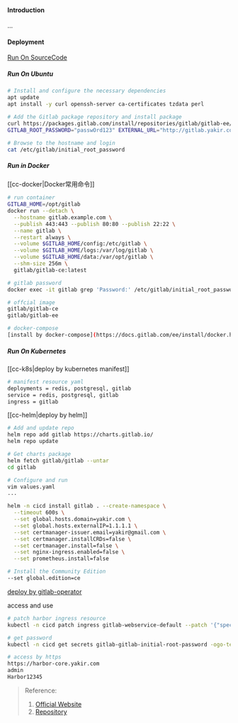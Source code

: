 #### Introduction
...


#### Deployment
[Run On SourceCode](https://docs.gitlab.com/ee/install/installation.html#overview)

##### Run On Ubuntu
```bash
# Install and configure the necessary dependencies
apt update
apt install -y curl openssh-server ca-certificates tzdata perl

# Add the Gitlab package repository and install package
curl https://packages.gitlab.com/install/repositories/gitlab/gitlab-ee/script.deb.sh | bash
GITLAB_ROOT_PASSWORD="passwOrd123" EXTERNAL_URL="http://gitlab.yakir.com" apt install gitlab-ee

# Browse to the hostname and login
cat /etc/gitlab/initial_root_password
```

##### Run in Docker
[[cc-docker|Docker常用命令]]
```bash
# run container
GITLAB_HOME=/opt/gitlab
docker run --detach \
  --hostname gitlab.example.com \
  --publish 443:443 --publish 80:80 --publish 22:22 \
  --name gitlab \
  --restart always \
  --volume $GITLAB_HOME/config:/etc/gitlab \
  --volume $GITLAB_HOME/logs:/var/log/gitlab \
  --volume $GITLAB_HOME/data:/var/opt/gitlab \
  --shm-size 256m \
  gitlab/gitlab-ce:latest

# gitlab password
docker exec -it gitlab grep 'Password:' /etc/gitlab/initial_root_password

# offcial image
gitlab/gitlab-ce
gitlab/gitlab-ee

# docker-compose 
[install by docker-compose](https://docs.gitlab.com/ee/install/docker.html#install-gitlab-using-docker-compose)

```

##### Run On Kubernetes
[[cc-k8s|deploy by kubernetes manifest]]
```bash
# manifest resource yaml
deployments = redis, postgresql, gitlab
service = redis, postgresql, gitlab
ingress = gitlab
```

[[cc-helm|deploy by helm]]
```bash
# Add and update repo
helm repo add gitlab https://charts.gitlab.io/
helm repo update

# Get charts package
helm fetch gitlab/gitlab --untar  
cd gitlab

# Configure and run
vim values.yaml
...

helm -n cicd install gitlab . --create-namespace \
  --timeout 600s \
  --set global.hosts.domain=yakir.com \
  --set global.hosts.externalIP=1.1.1.1 \
  --set certmanager-issuer.email=yakir@gmail.com \
  --set certmanager.installCRDs=false \
  --set certmanager.install=false \
  --set nginx-ingress.enabled=false \
  --set prometheus.install=false 

# Install the Community Edition
--set global.edition=ce
```

[deploy by gitlab-operator](https://docs.gitlab.com/operator/)

access and use
```bash
# patch harbor ingress resource
kubectl -n cicd patch ingress gitlab-webservice-default --patch '{"spec":{"ingressClassName": "nginx"}}'

# get password
kubectl -n cicd get secrets gitlab-gitlab-initial-root-password -ogo-template='{{.data.password|base64decode}}'

# access by https
https://harbor-core.yakir.com
admin
Harbor12345


```



> Reference:
> 1. [Official Website](https://docs.gitlab.com/)
> 2. [Repository](https://github.com/gitlabhq/gitlabhq)